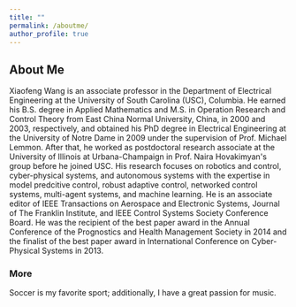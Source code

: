 ```yaml
---
title: ""
permalink: /aboutme/
author_profile: true
---
```


## About Me
Xiaofeng Wang is an associate professor in the Department of Electrical Engineering at the University of South Carolina (USC), Columbia.  He earned his B.S. degree in Applied Mathematics and M.S. in Operation Research and Control Theory from East China Normal University, China, in 2000 and 2003, respectively, and obtained his PhD degree in Electrical Engineering at the University of Notre Dame in 2009 under the supervision of Prof. Michael Lemmon.  After that, he worked as postdoctoral research associate at the University of Illinois at Urbana-Champaign in Prof. Naira Hovakimyan's group before he joined USC.  His research focuses on robotics and control, cyber-physical systems, and autonomous systems with the expertise in model predcitive control, robust adaptive control, networked control systems, multi-agent systems, and machine learning.  He is an associate editor of IEEE Transactions on Aerospace and Electronic Systems, Journal of The Franklin Institute, and IEEE Control Systems Society Conference Board.  He was the recipient of the best paper award in the Annual Conference of the Prognostics and Health Management Society in 2014 and the finalist of the best paper award in International Conference on Cyber-Physical Systems in 2013.


### More
Soccer is my favorite sport; additionally, I have a great passion for music.   

